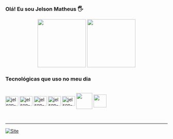 
### Olá! Eu sou Jelson Matheus 🖐️

<div align="center">
  <img height="150em" src="https://github-readme-stats.vercel.app/api?username=JelsonMatheus&show_icons=true&theme=tokyonight&include_all_commits=true&count_private=true"/>
  <img height="150em" src="https://github-readme-stats.vercel.app/api/top-langs/?username=JelsonMatheus&layout=compact&langs_count=7&theme=tokyonight"/>
</div>

### Tecnológicas que uso no meu dia

<div style="display: inline_block"><br>
    <img align="center" height="30" width="40" alt="jelson-js" src="https://cdn.jsdelivr.net/gh/devicons/devicon/icons/javascript/javascript-original.svg" />
    <img align="center" height="30" width="40" alt="jelson-html" src="https://cdn.jsdelivr.net/gh/devicons/devicon/icons/html5/html5-original.svg" />
    <img align="center" height="30" width="40" alt="jelson-css" src="https://cdn.jsdelivr.net/gh/devicons/devicon/icons/css3/css3-plain.svg" />
    <img align="center" height="30" width="40" alt="jelson-git" src="https://cdn.jsdelivr.net/gh/devicons/devicon/icons/git/git-plain.svg" />
    <img align="center" height="30" width="40" alt="jelson-python" src="https://cdn.jsdelivr.net/gh/devicons/devicon/icons/python/python-original.svg"/>
    <img align="center" width="50" src="https://cdn.jsdelivr.net/gh/devicons/devicon/icons/django/django-original.svg" />
    <img align="center" width="40" src="https://cdn.jsdelivr.net/gh/devicons/devicon/icons/php/php-original.svg"/>
</div>

<br/><hr/>

[![Site](https://img.shields.io/website?label=https://jelsonmatheus.github.io/&style=for-the-badge&url=https://jelsonmatheus.github.io/)](https://jelsonmatheus.github.io/)

